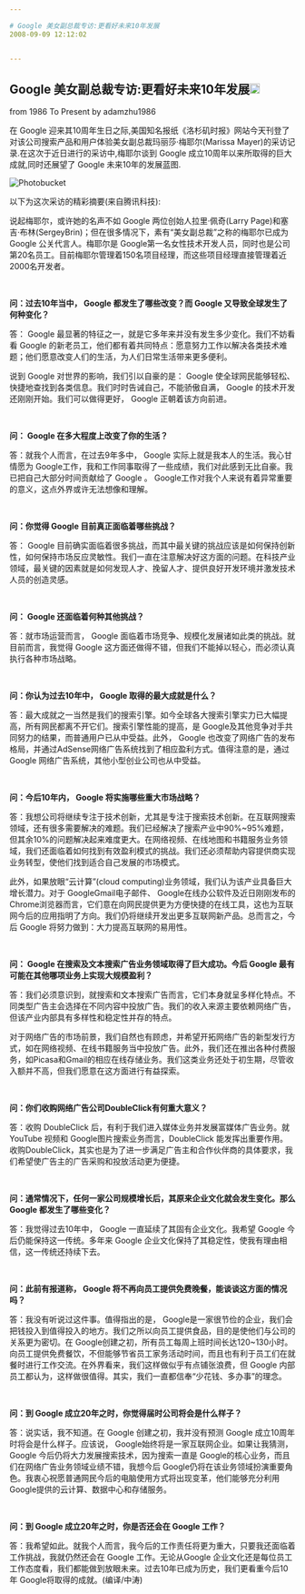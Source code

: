 ```yaml
---

# Google 美女副总裁专访:更看好未来10年发展
2008-09-09 12:12:02


---
```



<h2 class="entry-title">Google 美女副总裁专访:更看好未来10年发展<img src="http://www.google.com/reader/ui/2412528845-go-to.gif" class="entry-title-go-to" alt="" width="18" height="18"></h2><div class="entry-author"><span class="entry-source-title-parent">from 1986 To Present</span> by <span class="entry-author-name">adamzhu1986</span></div><p>在 Google 迎来其10周年生日之际,美国知名报纸《洛杉矶时报》网站今天刊登了对该公司搜索产品和用户体验美女副总裁玛丽莎·梅耶尔(Marissa Mayer)的采访记录.在这次于近日进行的采访中,梅耶尔谈到 Google 成立10周年以来所取得的巨大成就,同时还展望了 Google 未来10年的发展蓝图.</p>
<p><img alt="Photobucket" src="http://i72.photobucket.com/albums/i173/adamzhu1986/1986tp/12765191.jpg" border="0"></p>
<p>以下为这次采访的精彩摘要(来自腾讯科技):</p>
<p>说起梅耶尔，或许她的名声不如 Google 两位创始人拉里·佩奇(Larry Page)和塞吉·布林(SergeyBrin)；但在很多情况下，素有“美女副总裁”之称的梅耶尔已成为 Google 公关代言人。梅耶尔是 Google第一名女性技术开发人员，同时也是公司第20名员工。目前梅耶尔管理着150名项目经理，而这些项目经理直接管理着近2000名开发者。</p>
<p><br />
</p>
<p><strong>问：过去10年当中， Google 都发生了哪些改变？而 Google 又导致全球发生了何种变化？</strong></p>
<p>答： Google 最显著的特征之一，就是它多年来并没有发生多少变化。我们不妨看看 Google 的新老员工，他们都有着共同特点：愿意努力工作以解决各类技术难题；他们愿意改变人们的生活，为人们日常生活带来更多便利。 </p>
<p>说到 Google 对世界的影响，我们引以自豪的是： Google 使全球网民能够轻松、快捷地查找到各类信息。我们时时告诫自己，不能骄傲自满， Google 的技术开发还刚刚开始。我们可以做得更好， Google 正朝着该方向前进。 <br />
</p>
<p><br />
</p>
<p><strong>问： Google 在多大程度上改变了你的生活？</strong></p>
<p>答：就我个人而言，在过去9年多中， Google 实际上就是我本人的生活。我心甘情愿为 Google工作，我和工作同事取得了一些成绩，我们对此感到无比自豪。我已把自己大部分时间贡献给了 Google 。 Google工作对我个人来说有着异常重要的意义，这点外界或许无法想像和理解。 </p>
<p><strong><br />
</strong></p>
<p><strong>问：你觉得 Google 目前真正面临着哪些挑战？</strong></p>
<p>答： Google 目前确实面临着很多挑战，而其中最关键的挑战应该是如何保持创新性，如何保持市场反应灵敏性。我们一直在注意解决好这方面的问题。在科技产业领域，最关键的因素就是如何发现人才、挽留人才、提供良好开发环境并激发技术人员的创造灵感。 </p>
<p><strong><br />
</strong></p>
<p><strong>问： Google 还面临着何种其他挑战？</strong></p>
<p>答：就市场运营而言， Google 面临着市场竞争、规模化发展诸如此类的挑战。就目前而言，我觉得 Google 这方面还做得不错，但我们不能掉以轻心，而必须认真执行各种市场战略。 </p>
<p><strong><br />
</strong></p>
<p><strong>问：你认为过去10年中， Google 取得的最大成就是什么？</strong></p>
<p>答：最大成就之一当然是我们的搜索引擎。如今全球各大搜索引擎实力已大幅提高，所有网民都离不开它们。搜索引擎性能的提高，是 Google及其他竞争对手共同努力的结果，而普通用户已从中受益。此外， Google 也改变了网络广告的发布格局，并通过AdSense网络广告系统找到了相应盈利方式。值得注意的是，通过 Google 网络广告系统，其他小型创业公司也从中受益。 </p>
<p><strong><br />
</strong></p>
<p><strong>问：今后10年内， Google 将实施哪些重大市场战略？</strong></p>
<p>答：我想公司将继续专注于技术创新，尤其是专注于搜索技术创新。在互联网搜索领域，还有很多需要解决的难题。我们已经解决了搜索产业中90%~95%难题，但其余10%的问题解决起来难度更大。在网络视频、在线地图和书籍服务业务领域，我们还面临着如何找到有效盈利模式的挑战。我们还必须帮助内容提供商实现业务转型，使他们找到适合自己发展的市场模式。 </p>
<p>此外，如果放眼“云计算”(cloud computing)业务领域，我们认为该产业具备巨大增长潜力。对于 GoogleGmail电子邮件、 Google在线办公软件及近日刚刚发布的Chrome浏览器而言，它们意在向网民提供更为方便快捷的在线工具，这也为互联网今后的应用指明了方向。我们仍将继续开发出更多互联网新产品。总而言之，今后 Google 将努力做到：大力提高互联网的易用性。 </p>
<p><strong><br />
</strong></p>
<p><strong>问： Google 在搜索及文本搜索广告业务领域取得了巨大成功。今后 Google 最有可能在其他哪项业务上实现大规模盈利？</strong></p>
<p>答：我们必须意识到，就搜索和文本搜索广告而言，它们本身就呈多样化特点。不同类型广告主会选择在不同内容中投放广告。我们的收入来源主要依赖网络广告，但该产业内部具有多样性和稳定性并存的特点。 </p>
<p>对于网络广告的市场前景，我们自然也有顾虑，并希望开拓网络广告的新型发行方式，如在网络视频、在线书籍服务当中投放广告。此外，我们还在推出各种付费服务，如Picasa和Gmail的相应在线存储业务。我们这类业务还处于初生期，尽管收入额并不高，但我们愿意在这方面进行有益探索。 </p>
<p><strong><br />
</strong></p>
<p><strong>问：你们收购网络广告公司DoubleClick有何重大意义？</strong></p>
<p>答：收购 DoubleClick 后，有利于我们进入媒体业务并发展富媒体广告业务。就 YouTube 视频和 Google图片搜索业务而言，DoubleClick 能发挥出重要作用。收购DoubleClick，其实也是为了进一步满足广告主和合作伙伴商的具体要求，我们希望使广告主的广告采购和投放活动更为便捷。 </p>
<p><strong><br />
</strong></p>
<p><strong>问：通常情况下，任何一家公司规模增长后，其原来企业文化就会发生变化。那么 Google 都发生了哪些变化？</strong></p>
<p>答：我觉得过去10年中， Google 一直延续了其固有企业文化。我希望 Google 今后仍能保持这一传统。多年来 Google 企业文化保持了其稳定性，使我有理由相信，这一传统还持续下去。 </p>
<p><strong><br />
</strong></p>
<p><strong>问：此前有报道称， Google 将不再向员工提供免费晚餐，能谈谈这方面的情况吗？</strong></p>
<p>答：我没有听说过这件事。值得指出的是， Google是一家很节俭的企业，我们会把钱投入到值得投入的地方。我们之所以向员工提供食品，目的是使他们与公司的关系更为密切。在 Google创建之初，所有员工每周上班时间长达120~130小时。向员工提供免费餐饮，不但能够节省员工家务活动时间，而且也有利于员工们在就餐时进行工作交流。在外界看来，我们这样做似乎有点铺张浪费，但 Google 内部员工都认为，这样做很值得。其实，我们一直都信奉“少花钱、多办事”的理念。 </p>
<p><strong><br />
</strong></p>
<p><strong>问：到 Google 成立20年之时，你觉得届时公司将会是什么样子？</strong></p>
<p>答：说实话，我不知道。在 Google 创建之初，我并没有预测 Google 成立10周年时将会是什么样子。应该说， Google始终将是一家互联网企业。如果让我猜测， Google 今后仍将大力发展搜索技术，因为搜索一直是 Google的核心业务，而且们在网络广告业务领域业绩不错，我想今后 Google仍将在该业务领域扮演重要角色。我衷心祝愿普通网民今后的电脑使用方式将出现变革，他们能够充分利用 Google提供的云计算、数据中心和存储服务。 </p>
<p><strong><br />
</strong></p>
<p><strong>问：到 Google 成立20年之时，你是否还会在 Google 工作？</strong></p>
<p>答：我希望如此。就我个人而言，我今后的工作责任将更为重大，只要我还面临着工作挑战，我就仍然还会在 Google 工作。无论从Google 企业文化还是每位员工工作态度看，我们都能做到放眼未来。过去10年已成为历史，我们更看重今后10年 Google将取得的成就。(编译/中涛) </p>
